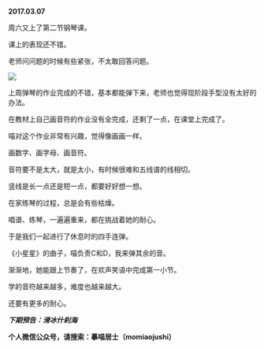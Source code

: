
          
**2017.03.07**

周六又上了第二节钢琴课。

课上的表现还不错。

老师问问题的时候有些紧张，不太敢回答问题。

![](https://pic1.zhimg.com/v2-8a636c141294da46014947d867d99748.jpg)


上周弹琴的作业完成的不错，基本都能弹下来，老师也觉得现阶段手型没有太好的办法。

在教材上自己画音符的作业没有全完成，还剩了一点，在课堂上完成了。

喵对这个作业非常有兴趣，觉得像画画一样。

画数字、画字母、画音符。

音符要不是太大，就是太小，有时候很难和五线谱的线相切。

竖线是长一点还是短一点，都要好好想一想。

在家练琴的过程，总是会有些枯燥。

唱谱、练琴，一遍遍重来，都在挑战着她的耐心。

于是我们一起进行了休息时的四手连弹。

《小星星》的曲子，喵负责C和D，我来弹其余的音。

渐渐地，她能跟上节奏了，在欢声笑语中完成第一小节。

学的音符越来越多，难度也越来越大。

还要有更多的耐心。


***下期预告：滑冰什刹海***


**个人微信公众号，请搜索：摹喵居士（momiaojushi）**

        